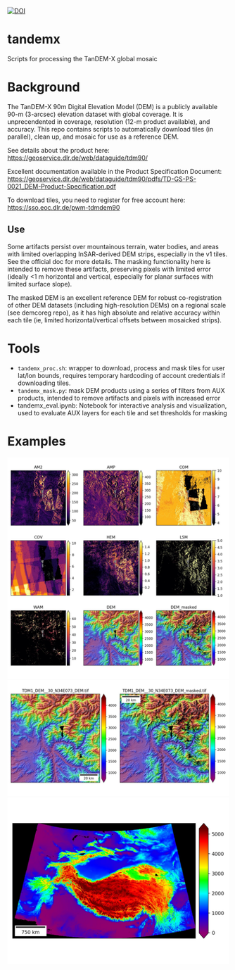[![DOI](https://zenodo.org/badge/162760422.svg)](https://zenodo.org/badge/latestdoi/162760422)

# tandemx
Scripts for processing the TanDEM-X global mosaic

# Background
The TanDEM-X 90m Digital Elevation Model (DEM) is a publicly available 90-m (3-arcsec) elevation dataset with global coverage.  It is unprecendented in coverage, resolution (12-m product available), and accuracy.  This repo contains scripts to automatically download tiles (in parallel), clean up, and mosaic for use as a reference DEM.  

See details about the product here: https://geoservice.dlr.de/web/dataguide/tdm90/

Excellent documentation available in the Product Specification Document: https://geoservice.dlr.de/web/dataguide/tdm90/pdfs/TD-GS-PS-0021_DEM-Product-Specification.pdf

To download tiles, you need to register for free account here: https://sso.eoc.dlr.de/pwm-tdmdem90

## Use
Some artifacts persist over mountainous terrain, water bodies, and areas with limited overlapping InSAR-derived DEM strips, especially in the v1 tiles.  See the official doc for more details.  The masking functionality here is intended to remove these artifacts, preserving pixels with limited error (ideally <1 m horizontal and vertical, especially for planar surfaces with limited surface slope).

The masked DEM is an excellent reference DEM for robust co-registration of other DEM datasets (including high-resolution DEMs) on a regional scale (see demcoreg repo), as it has high absolute and relative accuracy within each tile (ie, limited horizontal/vertical offsets between mosaicked strips).  

# Tools
- `tandemx_proc.sh`: wrapper to download, process and mask tiles for user lat/lon bounds, requires temporary hardcoding of account credentials if downloading tiles.
- `tandemx_mask.py`: mask DEM products using a series of filters from AUX products, intended to remove artifacts and pixels with increased error
- tandemx_eval.ipynb: Notebook for interactive analysis and visualization, used to evaluate AUX layers for each tile and set thresholds for masking

# Examples

![Tile example](doc/tdm_aux_preview_sm.jpg?raw=true "AUX and DEM products for tile")
![Masking results](doc/tile_dem_vs_masked_sm.jpg?raw=true "DEM and DEM_masked")
![Mosaic](doc/tdm_hma_mos_sm.jpg?raw=true "High-mountain Asia mosaic")
